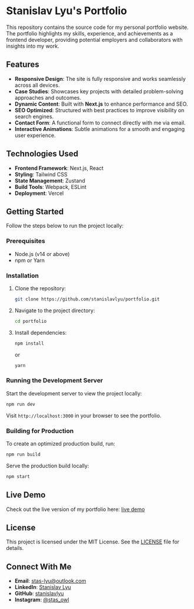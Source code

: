 # Stanislav Lyu's Portfolio

This repository contains the source code for my personal portfolio website. The portfolio highlights my skills, experience, and achievements as a frontend developer, providing potential employers and collaborators with insights into my work.

## Features

- **Responsive Design**: The site is fully responsive and works seamlessly across all devices.
- **Case Studies**: Showcases key projects with detailed problem-solving approaches and outcomes.
- **Dynamic Content**: Built with **Next.js** to enhance performance and SEO.
- **SEO Optimized**: Structured with best practices to improve visibility on search engines.
- **Contact Form**: A functional form to connect directly with me via email.
- **Interactive Animations**: Subtle animations for a smooth and engaging user experience.

## Technologies Used

- **Frontend Framework**: Next.js, React
- **Styling**: Tailwind CSS
- **State Management**: Zustand
- **Build Tools**: Webpack, ESLint
- **Deployment**: Vercel

## Getting Started

Follow the steps below to run the project locally:

### Prerequisites

- Node.js (v14 or above)
- npm or Yarn

### Installation

1. Clone the repository:

    ```bash
    git clone https://github.com/stanislavlyu/portfolio.git
    ```

2. Navigate to the project directory:

    ```bash
    cd portfolio
    ```

3. Install dependencies:
    ```bash
    npm install
    ```
    or
    ```bash
    yarn
    ```

### Running the Development Server

Start the development server to view the project locally:

```bash
npm run dev
```

Visit `http://localhost:3000` in your browser to see the portfolio.

### Building for Production

To create an optimized production build, run:

```bash
npm run build
```

Serve the production build locally:

```bash
npm start
```

## Live Demo

Check out the live version of my portfolio here: [live demo](https://stanislav-lyu.vercel.app)

## License

This project is licensed under the MIT License. See the [LICENSE](./LICENSE) file for details.

## Connect With Me

- **Email**: [stas-lyu@outlook.com](mailto:stas-lyu@outlook.com)
- **LinkedIn**: [Stanislav Lyu](https://linkedin.com/in/stanislavlyu)
- **GitHub**: [stanislavlyu](https://github.com/stanislavlyu)
- **Instagram**: [@stas_owl](https://instagram.com/stas_owl)
